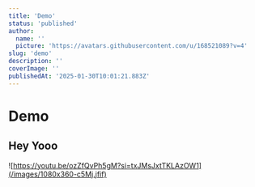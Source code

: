 ```yaml
---
title: 'Demo'
status: 'published'
author:
  name: ''
  picture: 'https://avatars.githubusercontent.com/u/168521089?v=4'
slug: 'demo'
description: ''
coverImage: ''
publishedAt: '2025-01-30T10:01:21.883Z'
---
```


# Demo

## Hey Yooo

![https://youtu.be/ozZfQvPh5gM?si=txJMsJxtTKLAzOW1](/images/1080x360-c5Mj.jfif)